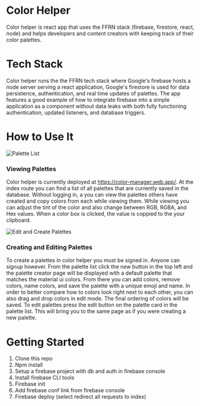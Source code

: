 # Color Helper
Color helper is react app that uses the FFRN stack (firebase, firestore, react, node) and helps developers and content creators with keeping track of their color palettes.

# Tech Stack
Color helper runs the the FFRN tech stack where Google's firebase hosts a node server serving a react application, Google's firestore is used for data persistence, 
authentication, and real time updates of palettes. The app features a good example of how to integrate firebase into a simple application as a component without data
leaks with both fully functioning authentication, updated listeners, and database triggers.

# How to Use It


![Palette List](https://github.com/thudsonbu/color_manager/blob/master/public/PaletteList.PNG)

### Viewing Palettes
Color helper is currently deployed at https://color-manager.web.app/. At the index route you can find a list of all palettes that are currently saved in the database.
Without logging in, a you can view the palettes others have created and copy colors from each while viewing them. While viewing you can adjust the tint of the color
and also change between RGB, RGBA, and Hex values. When a color box is clicked, the value is coppied to the your clipboard.

![Edit and Create Palettes](https://github.com/thudsonbu/color_manager/blob/master/public/EditAndCreatePalettes.PNG)

### Creating and Editing Palettes
To create a palettes in color helper you must be signed in. Anyone can signup however. From the palette list click the new button in the top left and the palette
creator page will be displayed with a default palette that matches the material ui colors. From there you can add colors, remove colors, name colors, and save the palette
with a unique emoji and name. In order to better compare how to colors look right next to each other, you can also drag and drop colors in edit mode. The final
ordering of colors will be saved. To edit palettes press the edit button on the palette card in the palette list. This will bring you to the same page as if
you were creating a new palette.

# Getting Started
1. Clone this repo
2. Npm install
3. Setup a firebase project with db and auth in firebase console
4. Install firebase CLI tools
5. Firebase init
6. Add firebase conf link from firebase console
7. Firebase deploy (select redirect all requests to index)
